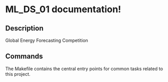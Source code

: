# ML_DS_01 documentation!

## Description

Global Energy Forecasting Competition

## Commands

The Makefile contains the central entry points for common tasks related to this project.

